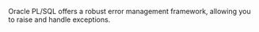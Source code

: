 Oracle PL/SQL offers a robust error management framework, allowing you to raise and handle exceptions.
